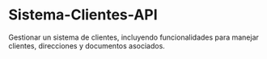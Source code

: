# Sistema-Clientes-API
Gestionar un sistema de clientes, incluyendo funcionalidades para manejar clientes, direcciones y documentos asociados.
